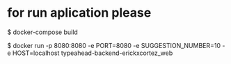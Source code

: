 # for run aplication please 

$ docker-compose build

$ docker run -p 8080:8080 -e PORT=8080 -e SUGGESTION_NUMBER=10 -e HOST=localhost typeahead-backend-erickxcortez_web